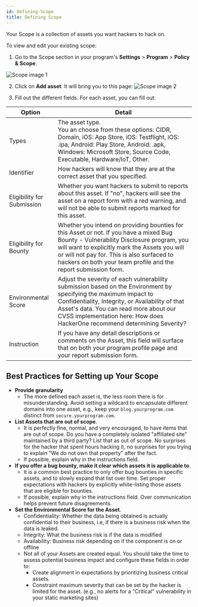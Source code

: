 ```yaml
---
id: Defining-Scope
title: Defining Scope
---
```

Your Scope is a collection of assets you want hackers to hack on.

To view and edit your existing scope: 
1. Go to the Scope section in your program's **Settings** > **Program** > **Policy & Scope**.

![Scope image 1](https://support.hackerone.com/hc/article_attachments/115009968543/Screen_Shot_2017-06-14_at_2.49.51_PM.png)

2. Click on **Add asset**. It will bring you to this page:
![Scope image 2](https://hackerone.zendesk.com/hc/article_attachments/115009968563/Screen_Shot_2017-06-14_at_2.51.46_PM.png)

3. Fill out the different fields. For each asset, you can fill out:

Option | Detail
----- | -----
Types | The asset type. <br>You an choose from these options: CIDR, Domain, iOS: App Store, iOS: Testflight, iOS: .ipa, Android: Play Store, Android: .apk, Windows: Microsoft Store, Source Code, Executable, Hardware/loT, Other.
Identifier | How hackers will know that they are at the correct asset that you specified. 
Eligibility for Submission | Whether you want hackers to submit to reports about this asset. If "no", hackers will see the asset on a report form with a red warning, and will not be able to submit reports marked for this asset.
Eligibility for Bounty | Whether you intend on providing bounties for this Asset or not. If you have a mixed Bug Bounty - Vulnerability Disclosure program, you will want to explicitly mark the Assets you will or will not pay for. This is also surfaced to hackers on both your team profile and the report submission form.
Environmental Score | Adjust the severity of each vulnerability submission based on the Environment by specifying the maximum impact to Confidentiality, Integrity, or Availability of that Asset's data. You can read more about our CVSS implementation here: How does HackerOne recommend determining Severity?
Instruction | If you have any detail descriptions or comments on the Asset, this field will surface that on both your program profile page and your report submission form.

## Best Practices for Setting up Your Scope
* **Provide granularity**
  * The more defined each asset is, the less room there is for misunderstanding. Avoid setting a wildcard to encapsulate different domains into one asset, e.g., keep your `blog.yourprogram.com` distinct from `secure.yourprogram.com`.
* **List Assets that are out of scope**.
  * It is perfectly fine, normal, and very encouraged, to have items that are out of scope. Do you have a completely isolated "affiliated site" maintained by a third party? List that as out of scope. No surprises for the hacker that spent hours hacking it, no surprises for you trying to explain "We do not own that property" after the fact.
  * If possible, explain why in the instructions field.
* **If you offer a bug bounty, make it clear which assets it is applicable to**. 
  * It is a common best practice to only offer bug bounties in specific assets, and to slowly expand that list over time. Set proper expectations with hackers by explicitly white-listing those assets that are eligible for bounties.
  * If possible, explain why in the instructions field. Over communication helps prevent future disagreements. 
* **Set the Environmental Score for the Asset**.
  * Confidentiality: Whether the data being obtained is actually confidential to their business, i.e, if there is a business risk when the data is leaked.
  * Integrity: What the business risk is if the data is modified
  * Availability: Business risk depending on if the component is on or offline
  * Not all of your Assets are created equal. You should take the time to assess potential business impact and configure these fields in order to:
    * Create alignment in expectations by prioritizing business critical assets.
    * Constraint maximum severity that can be set by the hacker is limited for the asset. (e.g., no alerts for a "Critical" vulnerability in your static marketing sites)
